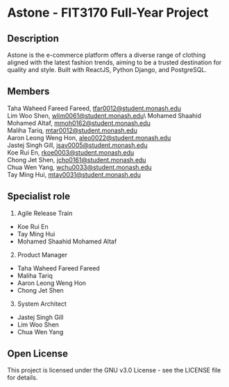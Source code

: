 # Astone - FIT3170 Full-Year Project

## Description
Astone is the e-commerce platform offers a diverse range of clothing aligned with the latest fashion trends, aiming to be a trusted destination for quality and style. Built with ReactJS, Python Django, and PostgreSQL.


## Members
Taha Waheed Fareed Fareed, tfar0012@student.monash.edu\
Lim Woo Shen, wlim0061@student.monash.edu\ 
Mohamed Shaahid Mohamed Altaf, mmoh0162@student.monash.edu\
Maliha Tariq, mtar0012@student.monash.edu\
Aaron Leong Weng Hon, aleo0022@student.monash.edu\
Jastej Singh Gill, jsav0005@student.monash.edu\
Koe Rui En, rkoe0003@student.monash.edu\
Chong Jet Shen, jcho0161@student.monash.edu\
Chua Wen Yang, wchu0033@student.monash.edu\
Tay Ming Hui, mtay0031@student.monash.edu

## Specialist role
1. Agile Release Train
- Koe Rui En
- Tay Ming Hui
- Mohamed Shaahid Mohamed Altaf

2. Product Manager
- Taha Waheed Fareed Fareed
- Maliha Tariq
- Aaron Leong Weng Hon
- Chong Jet Shen

3. System Architect
- Jastej Singh Gill
- Lim Woo Shen
- Chua Wen Yang

## Open License 
This project is licensed under the GNU v3.0 License - see the LICENSE file for details.